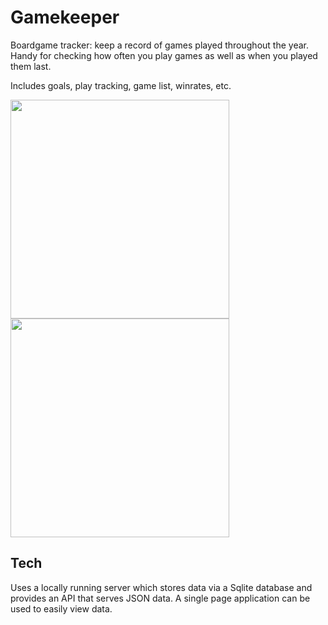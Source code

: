 # Gamekeeper
Boardgame tracker: keep a record of games played throughout the year. Handy for checking how often you play games as well as when you played them last.

Includes goals, play tracking, game list, winrates, etc.

<img src="https://github.com/user-attachments/assets/4bd19e95-ac85-4198-936d-d33f91f1c746" width="350">

<img src="https://github.com/user-attachments/assets/3083dce4-8239-473f-9522-cc73451d1bc7" width="350">

## Tech

Uses a locally running server which stores data via a Sqlite database and provides an API that serves JSON data. A single page application can be used to easily view data.

